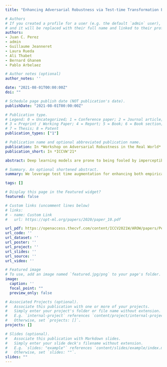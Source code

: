 ```yaml
---
title: "Enhancing Adversarial Robustness via Test-time Transformation Ensembling"

# Authors
# If you created a profile for a user (e.g. the default `admin` user), write the username (folder name) here 
# and it will be replaced with their full name and linked to their profile.
authors:
- Juan C. Perez
- admin
- Guillaume Jeanneret
- Laura Rueda
- Ali Thabet
- Bernard Ghanem
- Pablo Arbelaez

# Author notes (optional)
author_notes: ''

date: "2021-08-01T00:00:00Z"
doi: ""

# Schedule page publish date (NOT publication's date).
publishDate: "2021-08-01T00:00:00Z"

# Publication type.
# Legend: 0 = Uncategorized; 1 = Conference paper; 2 = Journal article;
# 3 = Preprint / Working Paper; 4 = Report; 5 = Book; 6 = Book section;
# 7 = Thesis; 8 = Patent
publication_types: ["1"]

# Publication name and optional abbreviated publication name.
publication: In *Workshop on Adversarial Robustness in the Real World*
publication_short: In *ICCVW'21*

abstract: Deep learning models are prone to being fooled by imperceptible perturbations known as adversarial attacks. In this work, we study how equipping models with Test-time Transformation Ensembling (TTE) can work as a reliable defense against such attacks. While transforming the input data, both at train and test times, is known to enhance model performance, its effects on adversarial robustness have not been studied. Here, we present a comprehensive empirical study of the impact of TTE, in the form of widely-used image transforms, on adversarial robustness. We show that TTE consistently improves model robustness against a variety of powerful attacks without any need for re-training, and that this improvement comes at virtually no trade-off with accuracy on clean samples. Finally, we show that the benefits of TTE transfer even to the certified robustness domain, in which TTE provides sizable and consistent improvements.

# Summary. An optional shortened abstract.
summary: We leverage test time augmentation for enhancing both empirical and certified robustness of DNNs.

tags: []

# Display this page in the Featured widget?
featured: false

# Custom links (uncomment lines below)
# links:
# - name: Custom Link
#   url: https://opt-ml.org/papers/2020/paper_10.pdf

url_pdf: https://openaccess.thecvf.com/content/ICCV2021W/AROW/papers/Perez_Enhancing_Adversarial_Robustness_via_Test-Time_Transformation_Ensembling_ICCVW_2021_paper.pdf
url_code: ''
url_dataset: ''
url_poster: ''
url_project: ''
url_slides: ''
url_source: ''
url_video: ''

# Featured image
# To use, add an image named `featured.jpg/png` to your page's folder. 
image:
  caption: ''
  focal_point: ""
  preview_only: false

# Associated Projects (optional).
#   Associate this publication with one or more of your projects.
#   Simply enter your project's folder or file name without extension.
#   E.g. `internal-project` references `content/project/internal-project/index.md`.
#   Otherwise, set `projects: []`.
projects: []

# Slides (optional).
#   Associate this publication with Markdown slides.
#   Simply enter your slide deck's filename without extension.
#   E.g. `slides: "example"` references `content/slides/example/index.md`.
#   Otherwise, set `slides: ""`.
slides: ""
---
```



